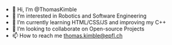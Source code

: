 - 👋 Hi, I’m @ThomasKimble
- 👀 I’m interested in Robotics and Software Engineering
- 🌱 I’m currently learning HTML/CSS/JS and improving my C++
- 💞️ I’m looking to collaborate on Open-source Projects
- 📫 How to reach me thomas.kimble@epfl.ch
